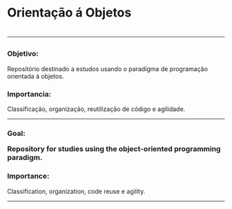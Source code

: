 <h1>Orientação á Objetos<h1>
  <hr>
  <h3>Objetivo:</h3>
  <p>Repositório destinado a estudos usando o paradigma de programação orientada á objetos.</p>
  
  <h3>Importancia:</h3>
  <p>Classificação, organização, reutilização de código e agilidade.</p>
  <hr>
  <h3>Goal:</3>
   <p> Repository for studies using the object-oriented programming paradigm.</p>
  
   <h3>Importance:</h3>
   <p> Classification, organization, code reuse e agility. </p>
   <hr>

